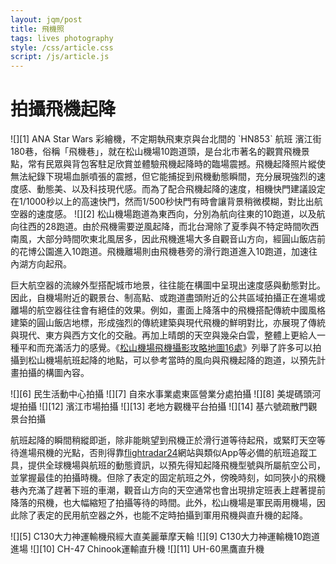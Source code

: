 ```yaml
---
layout: jqm/post
title: 飛機照
tags: lives photography
style: /css/article.css
script: /js/article.js
---
```

# 拍攝飛機起降

<span class="gallery float-left">
    ![][1]
    ANA Star Wars 彩繪機，不定期執飛東京與台北間的 `HN853` 航班
</span>
濱江街180巷，俗稱「飛機巷」，就在松山機場10跑道頭，是台北市著名的觀賞飛機景點，常有民眾與背包客駐足欣賞並體驗飛機起降時的臨場震撼。飛機起降照片縱使無法紀錄下現場血脈噴張的震撼，但它能捕捉到飛機動態瞬間，充分展現強烈的速度感、動態美、以及科技現代感。而為了配合飛機起降的速度，相機快門建議設定在1/1000秒以上的高速快門，然而1/500秒快門有時會讓背景稍微模糊，對比出航空器的速度感。

<span class="gallery float-right">
    ![][2]
</span>
松山機場跑道為東西向，分別為航向往東的10跑道，以及航向往西的28跑道。由於飛機需要逆風起降，而北台灣除了夏季與不特定時間吹西南風，大部分時間吹東北風居多，因此飛機進場大多自觀音山方向，經圓山飯店前的花博公園進入10跑道。飛機離場則由飛機巷旁的滑行跑道進入10跑道，加速往內湖方向起飛。

巨大航空器的流線外型搭配城市地景，往往能在構圖中呈現出速度感與動態對比。因此，自機場附近的觀景台、制高點、或跑道盡頭附近的公共區域拍攝正在進場或離場的航空器往往會有絕佳的效果。例如，畫面上降落中的飛機搭配傳統中國風格建築的圓山飯店地標，形成強烈的傳統建築與現代飛機的鮮明對比，亦展現了傳統與現代、東方與西方文化的交融。再加上晴朗的天空與幾朵白雲，整體上更給人一種平和而充滿活力的感覺。《[松山機場飛機攝影攻略地圖16處][4]》列舉了許多可以拍攝到松山機場航班起降的地點，可以參考當時的風向與飛機起降的跑道，以預先計畫拍攝的構圖內容。

<span class="gallery">
    ![][6]
    民生活動中心拍攝
    ![][7]
    自來水事業處東區營業分處拍攝
    ![][8]
    美堤碼頭河堤拍攝
</span>
<span class="gallery">
    ![][12]
    濱江市場拍攝
    ![][13]
    老地方觀機平台拍攝
    ![][14]
    基六號疏散門觀景台拍攝
</span>

航班起降的瞬間稍縱即逝，除非能眺望到飛機正於滑行道等待起飛，或緊盯天空等待進場飛機的光點，否則得靠[flightradar24][3]網站與類似App等必備的航班追蹤工具，提供全球機場與航班的動態資訊，以預先得知起降飛機型號與所屬航空公司，並掌握最佳的拍攝時機。但除了表定的固定航班之外，傍晚時刻，如同狹小的飛機巷內充滿了趕著下班的車潮，觀音山方向的天空通常也會出現排定班表上趕著提前降落的飛機，也大幅縮短了拍攝等待的時間。此外，松山機場是軍民兩用機場，因此除了表定的民用航空器之外，也能不定時拍攝到軍用飛機與直升機的起降。

<span class="gallery">
    ![][5]
    C130大力神運輸機飛經大直美麗華摩天輪
    ![][9]
    C130大力神運輸機10跑道進場
    ![][10]
    CH-47 Chinook運輸直升機
    ![][11]
    UH-60黑鷹直升機
</span>

[1]: https://www.newspeople.com.tw/wp-content/uploads/20160416225724_84-752x440.jpg "Star Wars彩繪機"
[2]: https://icrvb3jy.xinmedia.com/solomo/article/D/F/8/DF8BD8AF-E226-2F48-1443-E9ABA84ACC06.jpg "松山機場跑道圖與拍攝飛機熱點"
[3]: https://www.flightradar24.com/ "Live Flight Tracker"
[4]: https://photoexp.com.tw/topics/3422/tsaairport/ "松山機場飛機攝影攻略地圖16處"
[5]: https://lh3.googleusercontent.com/pw/AP1GczPPh8blJpVAzXWMcD0TkwBIPb9vdKfj6A4ey5KCQURqlulSNth1aMcvFKcIPP4Dm2_0im7-5ncLZtRJDz0C1mmAX2so9FRTI6eptHVfxoXnfZOZN9_emb-JXa12YNQyT2l57X6M2ZO1K97YDs9yiITt=w1636-h923-s-no-gm "C130大力神運輸機"
[6]: https://lh3.googleusercontent.com/pw/AP1GczN8uubu9sBRUtTcGeLVbgBjjxuQJf2uUoGRfPJXol3QDTqUdtcom9fbKwQegMc0DB07J2T4URgc16eXvCTTZJhk2U4Abz4r9JcDJ9Xol1xvSyaVsR0WVAfI_-EuP6HdM5jPpHGkWzM947xLX-qGNyLh=w1638-h923-s-no-gm "易斯達航空Boeing 737"
[7]: https://lh3.googleusercontent.com/pw/AP1GczNJSGo2ZUl4lJQHDiWLzUa1uxC3U-pbR__6AWZzb5fEXOIx_rupIxblaAuyJPUs3wOMxX1kgMGslx1BtouE-eQuQvUQjiQkHf7oMs2dqd7bWgkEW-x5u34s5xhn9YmoWkudZF0HIe4Jx44oeR0M5UXK=w1634-h923-s-no-gm "日亞航B787-9"
[8]: https://lh3.googleusercontent.com/pw/AP1GczOAYyeWV0aED5Dn3Wpk7NeNFGG-y-5-pq8ScyX-894dD_v1p1qFFbXNV6fD7-_orxeLB6ymbVrhb-cr7-wIseBN-jXRR-7XaP9nUdFcRmUgyD4cRc0=w2400 "立榮航空A321"
[9]: https://lh3.googleusercontent.com/pw/AP1GczNsDm8MM0_19op3MQgC_repKS2TnCxR8ck3RkynzLMGF0X313ND4kmLphcEtl0G4iLYSMQnSyWgqHUI9MLetPkc4F72cYP4sg4F6kaed4BCKm49mRhBh24WGkrvPEpI9t25XL3QzzwJrrROlJw_6pLe=w1631-h923-s-no-gm "C130大力神運輸機"
[10]: https://lh3.googleusercontent.com/pw/AP1GczPSNmYpG0Ipg-FTRXmMLUpW6hCr6QCxrNhwn-KBahD4Q-sdRBut_nDahwlFPzEbikuSFLfi2YhRSd3KhoLtizp-Qj_vnyWa_834aStyH7hCcnMjFtL6Rnu_Z-gThSteoSX0zVgcJ8ML02hgvdYY6Neb=w1631-h923-s-no-gm "CH-47 Chinook運輸直升機"
[11]: https://lh3.googleusercontent.com/pw/AP1GczNwGzv1mNr9hESUCp6bUUfsYe-MiDSqwnRTP8mygQGuZcfnk6UI81454N0IitLoVPsL2TmlTSjwwBmzsklYJWQVv5e8Q4Om337kDwpkGS4f2hDeHMQ6t_vobYHmPrqbQF5S_-hJ-gMUFWSszLY-jBP1=w1634-h923-s-no-gm "UH-60黑鷹直升機"
[12]: https://lh3.googleusercontent.com/pw/AP1GczN7YjpSmj78se36XlMGfzyAjvVGbIB97xThtIuDVs41cR8xZgoNcJUrS769vKgM5dJfQk5BH8EeatxbUyn4tG72ksIuiQCQtl8ihv2PtG-NW9lBMwsS1CG5fgfzsUgnc1x6z5Kq39ILc0AXNsT1Dg5a=w1470-h833-s-no-gm "立榮航空A321"
[13]: https://lh3.googleusercontent.com/pw/AP1GczPSNq0hxp5-6IER3ikOYXzKS9dei8a4HEwdCdtXUlIluMNrbsFnKSVJY8feuQ4wC1R82jcfz6kjbbAcqbLKFDMZAL7Eoygnow6QJAN7BoYkeqWiawXeN3f5HIrYlgl8YoJQgsO40n4MG0Cb1xIqsTt7=w1636-h923-s-no-gm "中華航空A333"
[14]: https://lh3.googleusercontent.com/pw/AP1GczOXjzBLDsCdfgO-UP9uSq9YQZyji4YYZRYhREImtMUvTFV5kjFfQUZcQ8gzFc6ozz27A9O2BAtscigJARPpwLjVo0Ms-Ou4UyrwCNsXjhoMCy5ccRZo969CGPw8wrjjylVJYyYpr6YqXlXSFyX-3dlh=w1629-h923-s-no-gm "中國國際航空A333"
